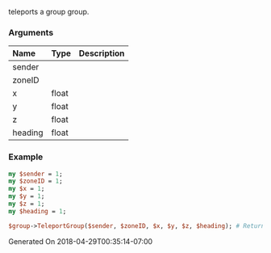 teleports a group group.
### Arguments
**Name**|**Type**|**Description**
:---|:---|:---
sender||
zoneID||
x|float|
y|float|
z|float|
heading|float|

### Example

```perl
my $sender = 1;
my $zoneID = 1;
my $x = 1;
my $y = 1;
my $z = 1;
my $heading = 1;

$group->TeleportGroup($sender, $zoneID, $x, $y, $z, $heading); # Returns void
```


Generated On 2018-04-29T00:35:14-07:00